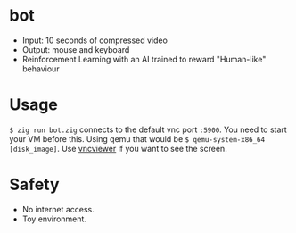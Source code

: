 # bot
- Input: 10 seconds of compressed video
- Output: mouse and keyboard
- Reinforcement Learning with an AI trained to reward "Human-like" behaviour

# Usage
`$ zig run bot.zig` connects to the default vnc port `:5900`. You need to start your VM before this. Using qemu that would be `$ qemu-system-x86_64 [disk_image]`. Use [vncviewer](https://www.realvnc.com/en/connect/download/viewer/) if you want to see the screen.

# Safety
- No internet access.
- Toy environment.
